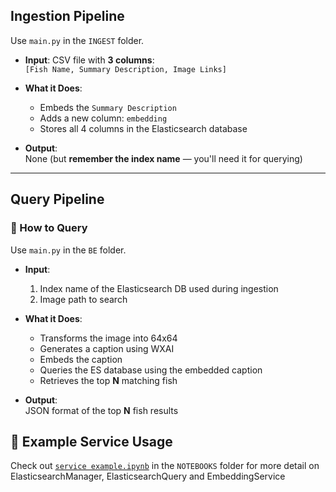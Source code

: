 ## Ingestion Pipeline

Use `main.py` in the `INGEST` folder.

- **Input**: CSV file with **3 columns**:  
  `[Fish Name, Summary Description, Image Links]`

- **What it Does**:
  - Embeds the `Summary Description`
  - Adds a new column: `embedding`
  - Stores all 4 columns in the Elasticsearch database

- **Output**:  
  None (but **remember the index name** — you'll need it for querying)

---

## Query Pipeline

### 🔹 How to Query
Use `main.py` in the `BE` folder.

- **Input**:
  1. Index name of the Elasticsearch DB used during ingestion
  2. Image path to search

- **What it Does**:
  - Transforms the image into 64x64
  - Generates a caption using WXAI
  - Embeds the caption
  - Queries the ES database using the embedded caption
  - Retrieves the top **N** matching fish

- **Output**:  
  JSON format of the top **N** fish results



## 📓 Example Service Usage

Check out [`service example.ipynb`](NOTEBOOKS/service_example.ipynb) in the `NOTEBOOKS` folder for more detail on ElasticsearchManager, ElasticsearchQuery and EmbeddingService
